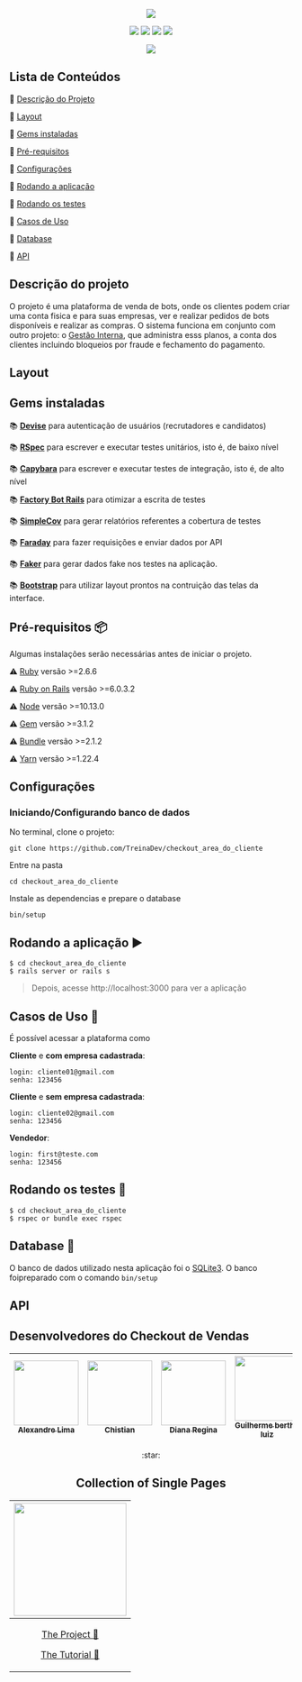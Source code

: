 <p align="center">
 <img src="https://user-images.githubusercontent.com/46378210/87082737-d7d46c00-c201-11ea-9724-00c8f0d83794.png"/>
</p>

<p align="center">
  <img src="https://img.shields.io/apm/l/vim-mode?color=green&label=license&logo=license&logoColor=green&style=for-the-badge"/>
  <img src="http://img.shields.io/static/v1?label=Ruby&message=2.6.6&color=red&style=for-the-badge&logo=ruby"/>
  <img src="http://img.shields.io/static/v1?label=Ruby%20On%20Rails%20&message=6.0.2.2&color=red&style=for-the-badge&logo=ruby"/>
  <img src="http://img.shields.io/static/v1?label=TESTES&message=%3E80&color=GREEN&style=for-the-badge"/>
</p>

<p align="center">
  <img src="http://img.shields.io/static/v1?label=STATUS&message=Em Desenvolvimento&color=Yellow&style=for-the-badge"/>
</p>

## Lista de Conteúdos

:small_orange_diamond: [Descrição do Projeto](#descrição-do-projeto)

:small_orange_diamond: [Layout](#layout)

:small_orange_diamond: [Gems instaladas](#gems-instaladas)

:small_orange_diamond: [Pré-requisitos](#pré-requisitos-package)

:small_orange_diamond: [Configurações](#configurações)

:small_orange_diamond: [Rodando a aplicação](#rodando-a-aplicação-arrow_forward)

:small_orange_diamond: [Rodando os testes](#rodando-os-testes-memo)

:small_orange_diamond: [Casos de Uso](#casos-de-uso-busts_in_silhouette)

:small_orange_diamond: [Database](#database-floppy_disk)

:small_orange_diamond: [API](#api)

## Descrição do projeto 

O projeto é uma plataforma de venda de bots, onde os clientes podem criar uma conta fisica e para suas empresas, ver e realizar pedidos de bots disponíveis e realizar as compras. O sistema funciona em conjunto com outro projeto: o [Gestão Interna](https://github.com/TreinaDev/gestao_interna), que administra esss planos, a conta dos clientes incluindo bloqueios por fraude e fechamento do pagamento. 

## Layout 

## Gems instaladas

:books: [**Devise**](https://github.com/heartcombo/devise) para autenticação de usuários (recrutadores e candidatos)

:books: [**RSpec**](https://github.com/rspec/rspec-rails) para escrever e executar testes unitários, isto é, de baixo nível 

:books: [**Capybara**](https://github.com/teamcapybara/capybara) para escrever e executar testes de integração, isto é, de alto nível

:books: [**Factory Bot Rails**](https://github.com/thoughtbot/factory_bot_rails) para otimizar a escrita de testes

:books: [**SimpleCov**](https://github.com/colszowka/simplecov) para  gerar relatórios referentes a cobertura de testes

:books: [**Faraday**](https://lostisland.github.io/faraday/usage/) para fazer requisições e enviar dados por API

:books: [**Faker**](https://github.com/faker-ruby/faker) para gerar dados fake nos testes na aplicação.

:books: [**Bootstrap**](https://github.com/twbs/bootstrap-rubygem) para utilizar layout prontos na contruição das telas da interface. 

## Pré-requisitos :package:

Algumas instalações serão necessárias antes de iniciar o projeto. 

:warning: [Ruby](https://www.ruby-lang.org/pt/documentation/installation/) versão >=2.6.6

:warning: [Ruby on Rails](https://guides.rubyonrails.org/getting_started.html) versão >=6.0.3.2

:warning: [Node](https://nodejs.org/en/download/) versão >=10.13.0

:warning: [Gem](https://rubygems.org/pages/download?locale=pt-BR) versão >=3.1.2

:warning: [Bundle](https://bundler.io/man/bundle-install.1.html) versão >=2.1.2

:warning: [Yarn](https://classic.yarnpkg.com/pt-BR/docs/install/#windows-stable) versão >=1.22.4 

## Configurações

### Iniciando/Configurando banco de dados

No terminal, clone o projeto: 

```
git clone https://github.com/TreinaDev/checkout_area_do_cliente
```
Entre na pasta
```
cd checkout_area_do_cliente
```
Instale as dependencias e prepare o database
```
bin/setup
```

## Rodando a aplicação :arrow_forward:

```
$ cd checkout_area_do_cliente
$ rails server or rails s
```

> Depois, acesse http://localhost:3000 para ver a aplicação

## Casos de Uso :busts_in_silhouette:

É possível acessar a plataforma como 

**Cliente** e **com empresa cadastrada**:

```
login: cliente01@gmail.com
senha: 123456
```

**Cliente** e **sem empresa cadastrada**:

```
login: cliente02@gmail.com
senha: 123456
```

**Vendedor**:

```
login: first@teste.com
senha: 123456
```

## Rodando os testes :memo:

```
$ cd checkout_area_do_cliente
$ rspec or bundle exec rspec
```

## Database :floppy_disk:

O banco de dados utilizado nesta aplicação foi o [SQLite3](https://www.sqlite.org/index.html). O banco foipreparado com o comando ``` bin/setup ```

## API

## Desenvolvedores do Checkout de Vendas

|  [<img src="https://avatars3.githubusercontent.com/u/29666613?s=400&v=4" width=115><br><sub>Alexandre Lima</sub>](https://github.com/AvilaLima) | [<img src="https://avatars2.githubusercontent.com/u/24919300?s=400&v=4" width=115><br><sub>Chistian</sub>](https://github.com/xitomoco) | [<img src="https://avatars2.githubusercontent.com/u/46378210?s=400&u=071f7791bb03f8e102d835bdb9c2f0d3d24e8a34&v=4" width=115><br><sub>Diana Regina</sub>](https://github.com/reginadiana) | [<img src="https://avatars0.githubusercontent.com/u/53353915?s=400&u=62f2e018464f214c0039d92f3c6e236b314a4c04&v=4" width=115><br><sub>Guilherme bertho luiz</sub>](https://github.com/namae-no-nai) | [<img src="https://avatars2.githubusercontent.com/u/54655097?s=400&v=4" width=115><br><sub>TenaniLucas</sub>](https://github.com/TenaniLucas) |  
| :---: | :---: | :---: | :---: | :---: |






<p align="center">
:star: <h2 align="center"> Collection of Single Pages</h2>
</p>

[<img src="https://user-images.githubusercontent.com/46378210/83564066-81815880-a4f2-11ea-952a-72eab362c9ee.PNG" width="200"/>](https://therosarestaurant.netlify.app/#hero) |
| ------- |
| [<p align="center">The Project :blue_book: <p>](https://github.com/Diana-ops/single-pages/tree/master/rosa) [<p align="center">The Tutorial :gem:<p>](  https://www.youtube.com/watch?v=FZQxPTV3cFk&t=36s)  |
